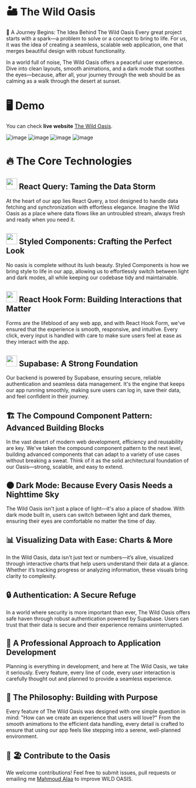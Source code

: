 # 🏜️ The Wild Oasis

🌿 A Journey Begins: The Idea Behind The Wild Oasis
Every great project starts with a spark—a problem to solve or a concept to bring to life. For us, it was the idea of creating a seamless, scalable web application, one that merges beautiful design with robust functionality.

In a world full of noise, The Wild Oasis offers a peaceful user experience. Dive into clean layouts, smooth animations, and a dark mode that soothes the eyes—because, after all, your journey through the web should be as calming as a walk through the desert at sunset.

# 🖥️ Demo
You can check **live website** [The Wild Oasis](https://wild-oasis1.vercel.app/).

![image](https://github.com/user-attachments/assets/31a32b69-3e05-4d09-ac12-fede0cdb50e3)
![image](https://github.com/user-attachments/assets/d35745ba-b109-4a59-90be-cbd8f3802c35)
![image](https://github.com/user-attachments/assets/da1e7180-745b-4da3-918b-ecd0f64d3c40)
![image](https://github.com/user-attachments/assets/9ec4ead5-f80c-43e6-ab1e-bf7eadeae4d3)

  

# 🔥 The Core Technologies

## <img src="https://github.com/user-attachments/assets/4579643d-5b77-4e0b-b320-be205fc587da" width="30" height="30">  React Query: Taming the Data Storm
At the heart of our app lies React Query, a tool designed to handle data fetching and synchronization with effortless elegance. Imagine the Wild Oasis as a place where data flows like an untroubled stream, always fresh and ready when you need it.

## <img src="https://github.com/user-attachments/assets/078dec5d-c427-4d18-b72c-c36b28491721" width="30" height="30">  Styled Components: Crafting the Perfect Look
No oasis is complete without its lush beauty. Styled Components is how we bring style to life in our app, allowing us to effortlessly switch between light and dark modes, all while keeping our codebase tidy and maintainable.

## <img src="https://github.com/user-attachments/assets/da054759-56f1-40c1-abac-34ab9e73e1c7" width="30" height="30">  React Hook Form: Building Interactions that Matter
Forms are the lifeblood of any web app, and with React Hook Form, we've ensured that the experience is smooth, responsive, and intuitive. Every click, every input is handled with care to make sure users feel at ease as they interact with the app.

## <img src="https://github.com/user-attachments/assets/ec9eda63-db63-4f73-99d5-931a1d340659" width="30" height="30">  Supabase: A Strong Foundation
Our backend is powered by Supabase, ensuring secure, reliable authentication and seamless data management. It's the engine that keeps our app running smoothly, making sure users can log in, save their data, and feel confident in their journey.

## 🏗️ The Compound Component Pattern: Advanced Building Blocks
In the vast desert of modern web development, efficiency and reusability are key. We've taken the compound component pattern to the next level, building advanced components that can adapt to a variety of use cases without breaking a sweat. Think of it as the solid architectural foundation of our Oasis—strong, scalable, and easy to extend.

## 🌑 Dark Mode: Because Every Oasis Needs a Nighttime Sky
The Wild Oasis isn't just a place of light—it's also a place of shadow. With dark mode built in, users can switch between light and dark themes, ensuring their eyes are comfortable no matter the time of day.

## 📊 Visualizing Data with Ease: Charts & More
In the Wild Oasis, data isn't just text or numbers—it’s alive, visualized through interactive charts that help users understand their data at a glance. Whether it’s tracking progress or analyzing information, these visuals bring clarity to complexity.

## 🔒 Authentication: A Secure Refuge
In a world where security is more important than ever, The Wild Oasis offers safe haven through robust authentication powered by Supabase. Users can trust that their data is secure and their experience remains uninterrupted.

## 🎨 A Professional Approach to Application Development
Planning is everything in development, and here at The Wild Oasis, we take it seriously. Every feature, every line of code, every user interaction is carefully thought out and planned to provide a seamless experience.

## 🧠 The Philosophy: Building with Purpose
Every feature of The Wild Oasis was designed with one simple question in mind: "How can we create an experience that users will love?" From the smooth animations to the efficient data handling, every detail is crafted to ensure that using our app feels like stepping into a serene, well-planned environment.



## 🤝 🏖️ Contribute to the Oasis
We welcome contributions! Feel free to submit issues, pull requests or emailing me [Mahmoud Alaa](mailto:mahmoud.alaa.dev1@gmail.com?subject=[GitHub]%20Wild%20Oasis) to improve WILD OASIS.








